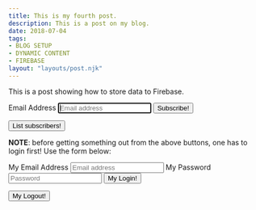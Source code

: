 ```yaml
---
title: This is my fourth post.
description: This is a post on my blog.
date: 2018-07-04
tags:
- BLOG SETUP
- DYNAMIC CONTENT
- FIREBASE
layout: "layouts/post.njk"
---
```

This is a post showing how to store data to Firebase.

<form class="form-signin">
    <label for="inputEmail" class="sr-only">Email Address</label>
    <input type="email" id="inputEmail" class="form-control" placeholder="Email address" required autofocus>
    <button class="btn btn-lg btn-primary btn-lock" type="submit" onclick="saveToFirebase()">Subscribe!</button>
</form>

<button class="btn btn-lg btn-primary btn-lock" type="submit" onclick="readFromFirebase()">List subscribers!</button>

**NOTE**: before getting something out from the above buttons,
one has to login first! Use the form below:

<!-- TODO: if I use a form instead of div, sign in fails... Why?-->
<div class="form-signin">
    <label for="inputEmail" class="sr-only">My Email Address</label>
    <input type="email" id="myLoginEmail" class="form-control" placeholder="Email address" required autofocus>
    <label for="inputEmail" class="sr-only">My Password</label>
    <input type="password" id="myLoginPassword" class="form-control" placeholder="Password" required autofocus>
    <button class="btn btn-lg btn-primary btn-lock" type="submit" onclick="loginToFirebase()">My Login!</button>
</div>

<button class="btn btn-lg btn-primary btn-lock" type="submit" onclick="logoutFromFirebase()">My Logout!</button>

<!-- The core Firebase JS SDK is always required and must be listed first -->
<script src="https://www.gstatic.com/firebasejs/7.14.5/firebase-app.js"></script>

<!-- TODO: Add SDKs for Firebase products that you want to use
     https://firebase.google.com/docs/web/setup#available-libraries -->
<script src="https://www.gstatic.com/firebasejs/7.14.5/firebase-analytics.js"></script>
<script src="https://www.gstatic.com/firebasejs/7.14.5/firebase-database.js"></script>
<script src="https://www.gstatic.com/firebasejs/7.14.5/firebase-auth.js"></script>

<script>
  // TODO: Replace with your project's config object.
  // These are not sensitive info. Safety is implemented in
  // Firebase project by using some form of authentication/protection.
  var firebaseConfig = {
    apiKey: "AIzaSyD5tM-2x3BSOLEJ2eeGlsRT6AKIX19L6Vk",
    authDomain: "eleventy-blog-tutorial.firebaseapp.com",
    databaseURL: "https://eleventy-blog-tutorial.firebaseio.com",
    projectId: "eleventy-blog-tutorial",
    storageBucket: "eleventy-blog-tutorial.appspot.com",
    messagingSenderId: "1033941683486",
    appId: "1:1033941683486:web:ae8fcb2a05be9e49194d0f",
    measurementId: "G-4CFEYJ55RJ"
  };
  // Initialize Firebase
  firebase.initializeApp(firebaseConfig);
  firebase.analytics();
  // Global variable to access the database
  var database = firebase.database();
</script>

<!-- Logic using the database -->
<script src="../scripts/saveToFirebase.js"></script>
<script src="../scripts/loginToFirebase.js"></script>
